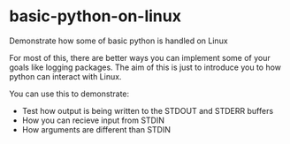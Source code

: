 # basic-python-on-linux
Demonstrate how some of basic python is handled on Linux

For most of this, there are better ways you can implement some of your goals like logging packages.  The aim of this is just to introduce you to how python can interact with Linux. 

You can use this to demonstrate:
* Test how output is being written to the STDOUT and STDERR buffers
* How you can recieve input from STDIN
* How arguments are different than STDIN

